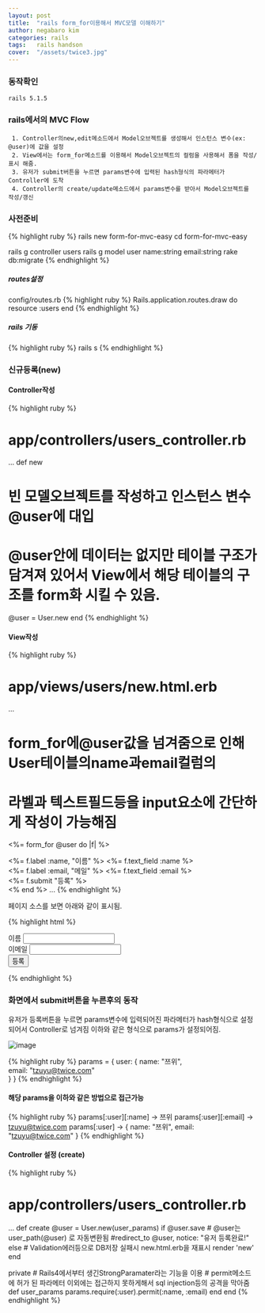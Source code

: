 ```yaml
---
layout: post
title:  "rails form_for이용해서 MVC모델 이해하기"
author: negabaro kim
categories: rails
tags:	rails handson
cover:  "/assets/twice3.jpg"
---
```


### 동작확인 

```
rails 5.1.5
```

### rails에서의 MVC Flow

```
 1. Controller의new,edit메소드에서 Model오브젝트를 생성해서 인스턴스 변수(ex: @user)에 값을 설정
 2. View에서는 form_for메소드를 이용해서 Model오브젝트의 컬럼을 사용해서 폼을 작성/표시 해줌.
 3. 유저가 submit버튼을 누르면 params변수에 입력된 hash형식의 파라메터가 Controller에 도착 
 4. Controller의 create/update메소드에서 params변수를 받아서 Model오브젝트를 작성/갱신 
```


### 사전준비 

{% highlight ruby %}
rails new form-for-mvc-easy
cd form-for-mvc-easy

rails g controller users
rails g model user name:string email:string 
rake db:migrate
{% endhighlight %}

##### routes설정

config/routes.rb
{% highlight ruby %}
Rails.application.routes.draw do
  resource :users
end
{% endhighlight %}

##### rails 기동
{% highlight ruby %}
rails s
{% endhighlight %}


### 신규등록(new)


#### Controller작성

{% highlight ruby %}
# app/controllers/users_controller.rb
... 
def new
  # 빈 모델오브젝트를 작성하고 인스턴스 변수@user에 대입 
  # @user안에 데이터는 없지만 테이블 구조가 담겨져 있어서 View에서 해당 테이블의 구조를 form화 시킬 수 있음.
  @user = User.new
end
{% endhighlight %}


#### View작성

{% highlight ruby %}
# app/views/users/new.html.erb
...
# form_for에@user값을 넘겨줌으로 인해 User테이블의name과email컬럼의
# 라벨과 텍스트필드등을 input요소에 간단하게 작성이 가능해짐 
<%= form_for @user do |f| %>

  <div class="field">
    <%= f.label :name, "이름" %>
    <%= f.text_field :name %>
  </div>

  <div class="field">
    <%= f.label :email, "메일" %>
    <%= f.text_field :email %>
  </div>
  
  <div class="actions">
    <%= f.submit "등록" %>
  </div>
<% end %>
...
{% endhighlight %}


페이지 소스를 보면 아래와 같이 표시됨.

{% highlight html %}
<form class="new_user" id="new_user" action="/users" accept-charset="UTF-8" method="post"><input name="utf8" type="hidden" value="&#x2713;" /><input type="hidden" name="authenticity_token" value="+MguATfivs9mf2ENDzMtk5uizbD0FOldbzuv3st9e5Ilf5o9MAPkH0J5LyEhEWuJqfPMoqdO5/xOvWAPBvi7ow==" />

 <div class="field">
   <label for="user_name">이름</label>
   <input type="text" name="user[name]" id="user_name" /> 
 </div>
 
  <div class="field">
    <label for="user_email">이메일</label>
    <input type="text" name="user[email]" id="user_email" />
  </div>
 
 <div class="actions">
   <input type="submit" name="commit" value="등록" data-disable-with="등록" />
 </div>

</form>
{% endhighlight %}




### 화면에서 submit버튼을 누른후의 동작

유저가 등록버튼을 누르면 params변수에 입력되어진 파라메터가 hash형식으로 설정되어서 Controller로 넘겨짐
이하와 같은 형식으로 params가 설정되어짐.


![image](https://user-images.githubusercontent.com/4640346/37824374-b442ca92-2ecf-11e8-8bd7-941da4fc1e4c.png)



{% highlight ruby %}
params =
  {
    user: {
      name: "쯔위",    
      email: "tzuyu@twice.com"   
    }
  }
{% endhighlight %}


#### 해당 params을 이하와 같은 방법으로 접근가능

{% highlight ruby %}
 params[:user][:name]  -> 쯔위
 params[:user][:email] -> tzuyu@twice.com
 params[:user]   ->  { name: "쯔위", email: "tzuyu@twice.com" } 
{% endhighlight %}


#### Controller 설정 (create)

{% highlight ruby %}
# app/controllers/users_controller.rb
... 
def create
  @user = User.new(user_params)
  if @user.save
    # @user는user_path(@user) 로 자동변환됨
    #redirect_to @user, notice: "유저 등록완료!"
  else
    # Validation에러등으로 DB저장 실패시 new.html.erb을 재표시
    render 'new'
  end

  private
    # Rails4에서부터 생긴StrongParamater라는 기능을 이용
    # permit메소드에 허가 된  파라메터 이외에는 접근하지 못하게해서 sql injection등의 공격을 막아줌
    def user_params
      params.require(:user).permit(:name, :email)
    end
end
{% endhighlight %}

[original]:  http://ruby-rails.hatenadiary.com/entry/20140727/1406448610
